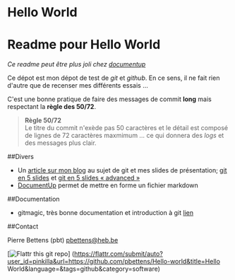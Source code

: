 # Hello World
# Readme pour Hello World

*Ce readme peut être plus joli chez
[documentup](http://documentup.com/pbettens/hello-world)*

Ce dépot est mon dépot de test de *git* et *github*. En ce sens, il ne fait rien
d'autre que de recenser mes différents essais … 

C'est une bonne pratique de faire des messages de commit **long** mais
respectant la **règle des 50/72**.

> **Règle 50/72**  
> Le titre du commit n'exède pas 50 caractères et le détail est composé de
> lignes de 72 caractères maxmimum … ce qui donnera des *logs* et des messages
> plus clair.

##Divers

* Un [article sur mon blog][blog-git] au sujet de git et mes slides de
présentation; [git en 5 slides][pdf1] et [git en 5 slides « advanced »][pdf2]
* [DocumentUp](http://documentup.com) permet de mettre en forme un fichier
markdown



##Documentation

* gitmagic, très bonne documentation et introduction à git
[lien](http://www-cs-students.stanford.edu/~blynn/gitmagic)


##Contact

Pierre Bettens (pbt) <pbettens@heb.be>

[![Flattr this git repo](http://api.flattr.com/button/flattr-badge-large.png)]
(https://flattr.com/submit/auto?user_id=pinkilla&url=https://github.com/pbettens/Hello-world&title=Hello
World&language=&tags=github&category=software)


[blog-git]: http://namok.be/blog/?post/2014/01/31/5slides-git
[pdf1]: http://namok.be/public/documents/5slides/in5slides-git.pdf
[pdf2]: http://namok.be/public/documents/5slides/in5slides-git-advanced.pdf
